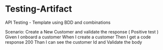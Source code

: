 # Testing-Artifact
API Testing - Template using BDD and combinations 

Scenario: Create a New Customer and validate the response  ( Positive test ) 
Given I onboard a customer 
When I create a customer 
Then I get a code response 200
Than I can see the customer Id and Validate the body




